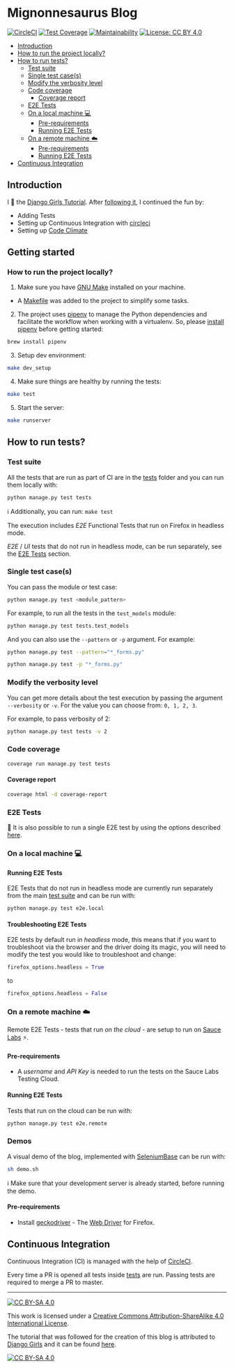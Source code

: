# Mignonnesaurus Blog

[![CircleCI](https://circleci.com/gh/eliflores/mignonnesaurus-blog.svg?style=svg)](https://circleci.com/gh/eliflores/mignonnesaurus-blog)
[![Test Coverage](https://api.codeclimate.com/v1/badges/6ed84ae41b3695a8af27/test_coverage)](https://codeclimate.com/github/eliflores/mignonnesaurus-blog/test_coverage)
[![Maintainability](https://api.codeclimate.com/v1/badges/6ed84ae41b3695a8af27/maintainability)](https://codeclimate.com/github/eliflores/mignonnesaurus-blog/maintainability)
[![License: CC BY 4.0](https://img.shields.io/badge/License-CC%20BY%204.0-lightgrey.svg)](https://creativecommons.org/licenses/by/4.0/)


- [Introduction](#Introduction)
- [How to run the project locally?](#How-to-run-the-project-locally)
- [How to run tests?](#How-to-run-tests)
  - [Test suite](#Test-suite)
  - [Single test case(s)](#Single-test-cases)
  - [Modify the verbosity level](#Modify-the-verbosity-level)
  - [Code coverage](#Code-coverage)
    - [Coverage report](#Coverage-report)
  - [E2E Tests](#E2E-Tests)
  - [On a local machine :computer:](#On-a-local-machine-computer)
    - [Pre-requirements](#Pre-requirements)
    - [Running E2E Tests](#Running-E2E-Tests)
  - [On a remote machine :cloud:](#On-a-remote-machine-cloud)
    - [Pre-requirements](#Pre-requirements-1)
    - [Running E2E Tests](#Running-E2E-Tests-1)
- [Continuous Integration](#Continuous-Integration)

## Introduction

I :yellow_heart: the [Django Girls Tutorial](https://tutorial.djangogirls.org/en/). After [following it](https://github.com/mignonnesaurus/my-first-blog), I continued the fun by:
* Adding Tests 
* Setting up Continuous Integration with [circleci](https://circleci.com/)
* Setting up [Code Climate](https://codeclimate.com/)

## Getting started

### How to run the project locally?

1. Make sure you have [GNU Make](https://www.gnu.org/software/make/) installed on your machine.
  * A [Makefile](Makefile) was added to the project to simplify some tasks.

2. The project uses [pipenv](https://github.com/pypa/pipenv) to manage the Python dependencies and facilitate the 
   workflow when working with a virtualenv. So, please [install pipenv](https://github.com/pypa/pipenv#installation) 
   before getting started:
```bash
brew install pipenv
```

3. Setup dev environment: 
```bash
make dev_setup
```

4. Make sure things are healthy by running the tests: 
```bash
make test
```

5. Start the server:
```bash
make runserver
```

## How to run tests?

### Test suite

All the tests that are run as part of CI are in the [tests](tests) folder and you can run them locally with:

```bash
python manage.py test tests
```

ℹ️ Additionally, you can run: `make test`

The execution includes _E2E_ Functional Tests that run on Firefox in headless mode. 

_E2E_ / _UI_ tests that do not run in headless mode, can be run separately, see the [E2E Tests](#e2e-tests) section.

### Single test case(s)

You can pass the module or test case:

```bash
python manage.py test <module_pattern> 
```

For example, to run all the tests in the `test_models` module:

```bash
python manage.py test tests.test_models
```

And you can also use the `--pattern` or `-p` argument. For example:

```bash
python manage.py test --pattern="*_forms.py"
```

```bash
python manage.py test -p "*_forms.py"
```

### Modify the verbosity level 

You can get more details about the test execution by passing the argument `--verbosity` or `-v`. For the value you can choose from: `0, 1, 2, 3`.

For example, to pass verbosity of 2: 
```bash
python manage.py test tests -v 2
```

### Code coverage

```bash
coverage run manage.py test tests
```

#### Coverage report

```bash
coverage html -d coverage-report
```

### E2E Tests 

:mag_right: It is also possible to run a single E2E test by using the options described [here](#single-test-cases).

### On a local machine :computer:

#### Running E2E Tests 

E2E Tests that do not run in headless mode are currently run separately from the main [test suite](#how-to-run-tests) 
and can be run with:

```bash
python manage.py test e2e.local
```

#### Troubleshooting E2E Tests

E2E tests by default run in _headless_ mode, this means that if you want to 
troubleshoot via the browser and the driver doing its magic, you will need 
to modify the test you would like to troubleshoot and change:

```python
firefox_options.headless = True
```

to 

```python
firefox_options.headless = False
```

### On a remote machine :cloud:

Remote E2E Tests - tests that run _on the cloud_ - are setup to run on [Sauce Labs](https://saucelabs.com/) :zap:.

#### Pre-requirements

* A _username_ and _API Key_ is needed to run the tests on the Sauce Labs Testing Cloud. 

#### Running E2E Tests 

Tests that run on the cloud can be run with:

```bash
python manage.py test e2e.remote
```

### Demos

A visual demo of the blog, implemented with [SeleniumBase](https://pypi.org/project/seleniumbase/) can be run with:

```bash
sh demo.sh
```

ℹ️ Make sure that your development server is already started, before running the demo.

#### Pre-requirements

* Install [geckodriver](https://github.com/mozilla/geckodriver) - The [Web Driver](https://developer.mozilla.org/en-US/docs/Web/WebDriver) for Firefox.

## Continuous Integration

Continuous Integration (CI) is managed with the help of [CircleCI](https://app.circleci.com/pipelines/github/eliflores/mignonnesaurus-blog).

Every time a PR is opened all tests inside [tests](tests) are run. Passing tests are required to merge a PR to master.

---
[![CC BY-SA 4.0][cc-by-sa-shield]][cc-by-sa]

This work is licensed under a
[Creative Commons Attribution-ShareAlike 4.0 International License][cc-by-sa].

The tutorial that was followed for the creation of this blog is attributed to [Django Girls](https://djangogirls.org/) and it can be found [here](https://tutorial.djangogirls.org/).

[![CC BY-SA 4.0][cc-by-sa-image]][cc-by-sa]

[cc-by-sa]: http://creativecommons.org/licenses/by-sa/4.0/
[cc-by-sa-image]: https://licensebuttons.net/l/by-sa/4.0/88x31.png
[cc-by-sa-shield]: https://img.shields.io/badge/License-CC%20BY--SA%204.0-lightgrey.svg
